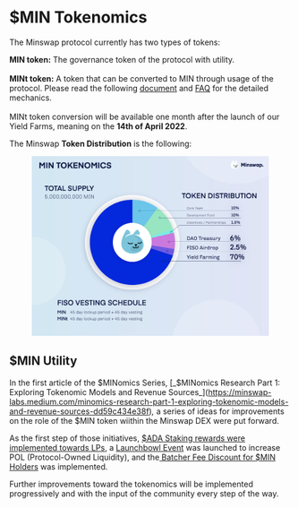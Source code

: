 # $MIN Tokenomics

The Minswap protocol currently has two types of tokens:

**MIN token:** The governance token of the protocol with utility.\
\
**MINt token:** A token that can be converted to MIN through usage of the protocol. Please read the following [document](https://minswap-labs.medium.com/how-to-convert-your-mint-tokens-c7331c8eaa01) and [FAQ](../faq/mint-token.md) for the detailed mechanics.\
\
MINt token conversion will be available one month after the launch of our Yield Farms, meaning on the **14th of April 2022**.

The Minswap **Token Distribution** is the following:

<figure><img src="../.gitbook/assets/tokenomics (1).png" alt=""><figcaption></figcaption></figure>

## $MIN Utility

In the first article of the $MINomics Series, [_$MINomics Research Part 1: Exploring Tokenomic Models and Revenue Sources_](https://minswap-labs.medium.com/minomics-research-part-1-exploring-tokenomic-models-and-revenue-sources-dd59c434e38f)_,_ a series of ideas for improvements on the role of the $MIN token wiithin the Minswap DEX were put forward.&#x20;

As the first step of those initiatives, [$ADA Staking rewards were implemented towards LPs](https://twitter.com/MinswapDEX/status/1541803084879462400?s=20\&t=C2YA8vWM66zeKhnQW4mgxA), a [Launchbowl Event](https://minswap-labs.medium.com/introducing-the-minswap-launch-bowl-a5db8266345c) was launched to increase POL (Protocol-Owned Liquidity), and the[ Batcher Fee Discount for $MIN Holders](trading-fee-discount.md) was implemented.

Further improvements toward the tokenomics will be implemented progressively and with the input of the community every step of the way.&#x20;
